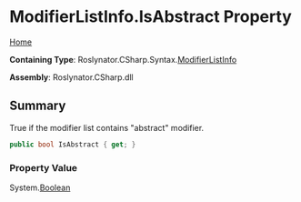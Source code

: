 <a name="_top"></a>

# ModifierListInfo\.IsAbstract Property

[Home](../../../../../README.md#_top)

**Containing Type**: Roslynator\.CSharp\.Syntax\.[ModifierListInfo](../README.md#_top)

**Assembly**: Roslynator\.CSharp\.dll

## Summary

True if the modifier list contains "abstract" modifier\.

```csharp
public bool IsAbstract { get; }
```

### Property Value

System\.[Boolean](https://docs.microsoft.com/en-us/dotnet/api/system.boolean)


